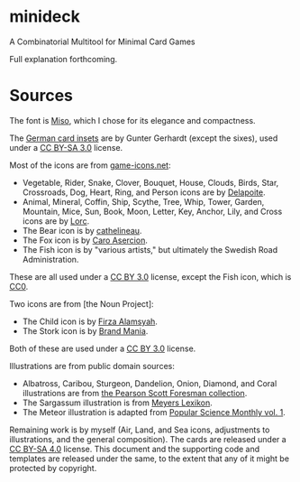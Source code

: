 # minideck
A Combinatorial Multitool for Minimal Card Games

Full explanation forthcoming.

# Sources
The font is [Miso][miso], which I chose for its elegance and compactness.

The [German card insets][German] are by Gunter Gerhardt (except the sixes), used under a [CC BY-SA 3.0][CC-BY-SA-3] license.

[miso]: https://www.omkrets.se/typografi/
[German]: https://commons.wikimedia.org/wiki/Category:German_Skat_cards_(SVG_set_by_Mfrasca)

Most of the icons are from [game-icons.net][icons]:
- Vegetable, Rider, Snake, Clover, Bouquet, House, Clouds, Birds, Star, Crossroads, Dog, Heart, Ring, and Person icons are by [Delapoite][Delapoite].
- Animal, Mineral, Coffin, Ship, Scythe, Tree, Whip, Tower, Garden, Mountain, Mice, Sun, Book, Moon, Letter, Key, Anchor, Lily, and Cross icons are by [Lorc][lorc].
- The Bear icon is by [cathelineau][cathelineau].
- The Fox icon is by [Caro Asercion][caro].
- The Fish icon is by "various artists," but ultimately the Swedish Road Administration.

These are all used under a [CC BY 3.0][CC-BY-3] license, except the Fish icon, which is [CC0][CC0].

[icons]: https://game-icons.net/
[delapoite]: https://delapouite.com/
[lorc]: https://lorcblog.blogspot.com/
[cathelineau]: https://game-icons.net/about.html#authors
[caro]: https://seaexcursion.itch.io/

Two icons are from [the Noun Project]:
- The Child icon is by [Firza Alamsyah][firza].
- The Stork icon is by [Brand Mania][mania].

Both of these are used under a [CC BY 3.0][CC-BY-3] license.

[noun]: https://thenounproject.com/
[firza]: https://thenounproject.com/creator/crlxsens/
[mania]: https://thenounproject.com/creator/simplifica07/

Illustrations are from public domain sources:
- Albatross, Caribou, Sturgeon, Dandelion, Onion, Diamond, and Coral illustrations are from [the Pearson Scott Foresman collection][PSF].
- The Sargassum illustration is from [Meyers Lexikon][meyers].
- The Meteor illustration is adapted from [Popular Science Monthly vol. 1][PSM].

[PSF]: https://commons.wikimedia.org/wiki/Category:PD-ScottForesman
[meyers]: https://en.wikipedia.org/wiki/Meyers_Konversations-Lexikon
[PSM]: https://archive.org/details/popularsciencemo01newy

Remaining work is by myself (Air, Land, and Sea icons, adjustments to illustrations, and the general composition). The cards are released under a [CC BY-SA 4.0][CC-BY-SA-4] license. This document and the supporting code and templates are released under the same, to the extent that any of it might be protected by copyright.

[CC-BY-SA-3]: https://creativecommons.org/licenses/by-sa/3.0/
[CC-BY-3]: https://creativecommons.org/licenses/by/3.0/
[CC0]: https://creativecommons.org/publicdomain/zero/1.0/
[CC-BY-SA-4]: https://creativecommons.org/licenses/by-sa/4.0/
